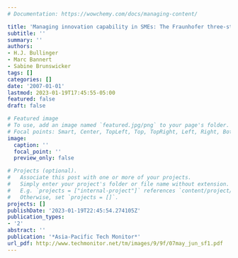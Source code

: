 ```yaml
---
# Documentation: https://wowchemy.com/docs/managing-content/

title: 'Managing innovation capability in SMEs: The Fraunhofer three-stage approach'
subtitle: ''
summary: ''
authors:
- H.J. Bullinger
- Marc Bannert
- Sabine Brunswicker
tags: []
categories: []
date: '2007-01-01'
lastmod: 2023-01-19T17:45:55-05:00
featured: false
draft: false

# Featured image
# To use, add an image named `featured.jpg/png` to your page's folder.
# Focal points: Smart, Center, TopLeft, Top, TopRight, Left, Right, BottomLeft, Bottom, BottomRight.
image:
  caption: ''
  focal_point: ''
  preview_only: false

# Projects (optional).
#   Associate this post with one or more of your projects.
#   Simply enter your project's folder or file name without extension.
#   E.g. `projects = ["internal-project"]` references `content/project/deep-learning/index.md`.
#   Otherwise, set `projects = []`.
projects: []
publishDate: '2023-01-19T22:45:54.274105Z'
publication_types:
- '2'
abstract: ''
publication: '*Asia-Pacific Tech Monitor*'
url_pdf: http://www.techmonitor.net/tm/images/9/9f/07may_jun_sf1.pdf
---
```

